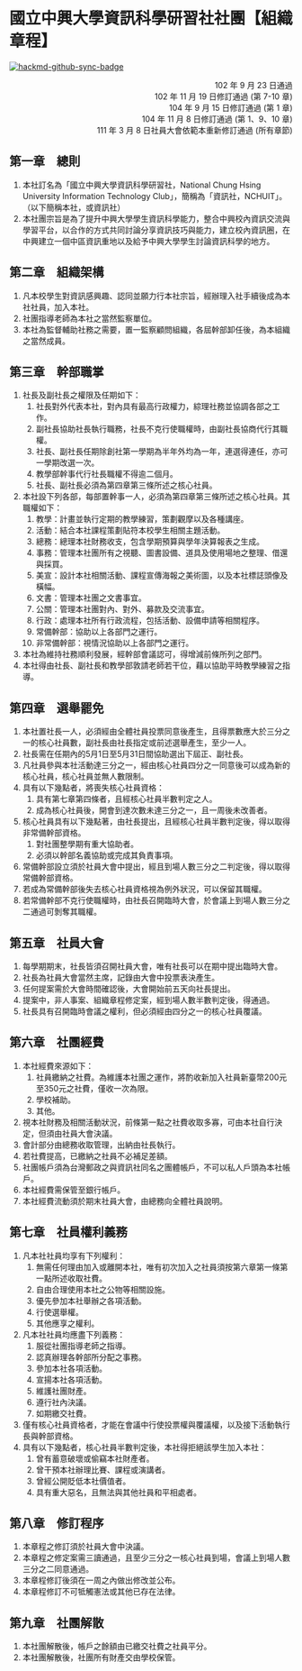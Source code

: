 # 國立中興大學資訊科學研習社社團【組織章程】

[![hackmd-github-sync-badge](https://hackmd.io/@NCHUIT/terms/badge)](https://hackmd.io/@NCHUIT/terms)

<p style="text-align:right">
102 年 9 月 23 日通過<br>
102 年 11 月 19 日修訂通過 (第 7-10 章)<br>
104 年 9 月 15 日修訂通過 (第 1 章)<br>
104 年 11 月 8 日修訂通過 (第 1、9、10 章)<br>
111 年 3 月 8 日社員大會依範本重新修訂通過 (所有章節)
</p>

## 第一章　總則

1. 本社訂名為「國立中興大學資訊科學研習社，National Chung Hsing University Information Technology Club」，簡稱為「資訊社，NCHUIT」。（以下簡稱本社，或資訊社）
1. 本社團宗旨是為了提升中興大學學生資訊科學能力，整合中興校內資訊交流與學習平台，以合作的方式共同討論分享資訊技巧與能力，建立校內資訊圈，在中興建立一個中區資訊重地以及給予中興大學學生討論資訊科學的地方。

## 第二章　組織架構

1. 凡本校學生對資訊感興趣、認同並願力行本社宗旨，經辦理入社手續後成為本社社員，加入本社。
1. 社團指導老師為本社之當然監察單位。
1. 本社為監督輔助社務之需要，置一監察顧問組織，各屆幹部卸任後，為本組織之當然成員。

## 第三章　幹部職掌

1. 社長及副社長之權限及任期如下：
    1. 社長對外代表本社，對內具有最高行政權力，綜理社務並協調各部之工作。
    1. 副社長協助社長執行職務，社長不克行使職權時，由副社長協商代行其職權。
    1. 社長、副社長任期除創社第一學期為半年外均為一年，連選得連任，亦可一學期改選一次。
    1. 教學部幹事代行社長職權不得逾二個月。
    1. 社長、副社長必須為第四章第三條所述之核心社員。
1. 本社設下列各部，每部置幹事一人，必須為第四章第三條所述之核心社員。其職權如下：
    1. 教學：計畫並執行定期的教學練習，策劃觀摩以及各種講座。
    1. 活動：結合本社課程策劃貼符本校學生相關主題活動。
    1. 總務：總理本社財務收支，包含學期預算與學年決算報表之生成。
    1. 事務：管理本社團所有之視聽、圖書設備、道具及使用場地之整理、借還與採買。
    1. 美宣：設計本社相關活動、課程宣傳海報之美術圖，以及本社標誌頭像及橫幅。
    1. 文書：管理本社團之文書事宜。
    1. 公關：管理本社團對內、對外、募款及交流事宜。
    1. 行政：處理本社所有行政流程，包括活動、設備申請等相關程序。
    1. 常備幹部：協助以上各部門之運行。
    1. 非常備幹部：視情況協助以上各部門之運行。
1. 本社為維持社務順利發展，經幹部會議認可，得增減前條所列之部門。
1. 本社得由社長、副社長和教學部敦請老師若干位，藉以協助平時教學練習之指導。

## 第四章　選舉罷免

1. 本社置社長一人，必須經由全體社員投票同意後產生，且得票數應大於三分之一的核心社員數，副社長由社長指定或前述選舉產生，至少一人。
1. 社長需在任期內的5月1日至5月31日間協助選出下屆正、副社長。
1. 凡社員參與本社活動達三分之一，經由核心社員四分之一同意後可以成為新的核心社員，核心社員並無人數限制。
1. 具有以下幾點者，將喪失核心社員資格：
    1. 具有第七章第四條者，且經核心社員半數判定之人。
    1. 成為核心社員後，開會到達次數未達三分之一，且一周後未改善者。
1. 核心社員具有以下幾點著，由社長提出，且經核心社員半數判定後，得以取得非常備幹部資格。
    1. 對社團整學期有重大協助者。
    1. 必須以幹部名義協助或完成其負責事項。
1. 常備幹部設立須於社員大會中提出，經且到場人數三分之二判定後，得以取得常備幹部資格。
1. 若成為常備幹部後失去核心社員資格視為例外狀況，可以保留其職權。
1. 若常備幹部不克行使職權時，由社長召開臨時大會，於會議上到場人數三分之二通過可剝奪其職權。

## 第五章　社員大會

1. 每學期期末，社長皆須召開社員大會，唯有社長可以在期中提出臨時大會。
1. 社長為社員大會當然主席，記錄由大會中投票表決產生。
1. 任何提案需於大會時間確認後，大會開始前五天向社長提出。
1. 提案中，非人事案、組織章程修定案，經到場人數半數判定後，得通過。
1. 社長具有召開臨時會議之權利，但必須經由四分之一的核心社員覆議。

## 第六章　社團經費

1. 本社經費來源如下：
    1. 社員繳納之社費。為維護本社團之運作，將酌收新加入社員新臺幣200元至350元之社費，僅收一次為限。
    1. 學校補助。
    1. 其他。
1. 視本社財務及相關活動狀況，前條第一點之社費收取多寡，可由本社自行決定，但須由社員大會決議。
1. 會計部分由總務收取管理，出納由社長執行。
1. 若社費提高，已繳納之社員不必補足差額。
1. 社團帳戶須為台灣郵政之與資訊社同名之團體帳戶，不可以私人戶頭為本社帳戶。
1. 本社經費需保管至銀行帳戶。
1. 本社經費流動須於期末社員大會，由總務向全體社員說明。

## 第七章　社員權利義務

1. 凡本社社員均享有下列權利：
    1. 無需任何理由加入或離開本社，唯有初次加入之社員須按第六章第一條第一點所述收取社費。
    1. 自由合理使用本社之公物等相關設施。
    1. 優先參加本社舉辦之各項活動。
    1. 行使選舉權。
    1. 其他應享之權利。
1. 凡本社社員均應盡下列義務：
    1. 服從社團指導老師之指導。
    1. 認真辦理各幹部所分配之事務。
    1. 參加本社各項活動。
    1. 宣揚本社各項活動。
    1. 維護社團財產。
    1. 遵行社內決議。
    1. 如期繳交社費。
1. 僅有核心社員資格者，才能在會議中行使投票權與覆議權，以及接下活動執行長與幹部資格。
1. 具有以下幾點者，核心社員半數判定後，本社得拒絕該學生加入本社：
    1. 曾有蓄意破壞或偷竊本社財產者。
    1. 曾干預本社辦理比賽、課程或演講者。
    1. 曾經公開貶低本社價值者。
    1. 具有重大惡名，且無法與其他社員和平相處者。

## 第八章　修訂程序

1. 本章程之修訂須於社員大會中決議。
1. 本章程之修定案需三讀通過，且至少三分之一核心社員到場，會議上到場人數三分之二同意通過。
1. 本章程修訂後須在一周之內做出修改並公布。
1. 本章程修訂不可牴觸憲法或其他已存在法律。

## 第九章　社團解散

1. 本社團解散後，帳戶之餘額由已繳交社費之社員平分。
1. 本社團解散後，社團所有財產交由學校保管。
